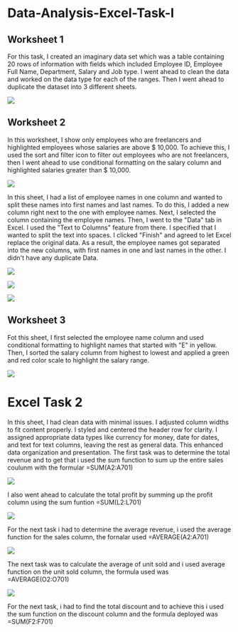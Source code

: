 # Data-Analysis-Excel-Task-I

## Worksheet 1
For this task, I created an imaginary data set which was a table containing 20 rows of information with fields which included Employee ID, Employee Full Name, Department, Salary and Job type. I went ahead to clean the data and worked on the data type for each of the ranges. Then I went ahead to duplicate the dataset into 3 different sheets.

![](https://github.com/TomiiOkotie/Data-Analysis-Excel-Task-I/blob/main/EmployeeDataset.png)

## Worksheet 2

In this worksheet, I show only employees who are freelancers and highlighted employees whose salaries are above $ 10,000. To achieve this, I used the sort and filter icon to filter out employees who are not freelancers, then I went ahead to use conditional formatting on the salary column and highlighted salaries greater than $ 10,000.

![](https://github.com/TomiiOkotie/Data-Analysis-Excel-Task-I/blob/main/SortandFilter.png)

In this sheet, I had a list of employee names in one column and wanted to split these names into first names and last names. To do this, I added a new column right next to the one with employee names. Next, I selected the column containing the employee names. Then, I went to the "Data" tab in Excel. I used the "Text to Columns" feature from there. I specified that I wanted to split the text into spaces. I clicked "Finish" and agreed to let Excel replace the original data. As a result, the employee names got separated into the new columns, with first names in one and last names in the other. I didn't have any duplicate Data. 


![](https://github.com/TomiiOkotie/Data-Analysis-Excel-Task-I/blob/main/DelimtedDataset.png) 

![](https://github.com/TomiiOkotie/Data-Analysis-Excel-Task-I/blob/main/spilltedf.png)

![](https://github.com/TomiiOkotie/Data-Analysis-Excel-Task-I/blob/main/Noduplicate.png)

## Worksheet 3

Fot this sheet, I first selected the employee name column and used conditional formatting to highlight names that started with "E" in yellow. Then, I sorted the salary column from highest to lowest and applied a green and red color scale to highlight the salary range.

![](https://github.com/TomiiOkotie/Data-Analysis-Excel-Task-I/blob/main/ConditionalFormatting.png)


#   Excel Task 2

In this sheet, I had clean data with minimal issues. I adjusted column widths to fit content properly. I styled and centered the header row for clarity. I assigned appropriate data types like currency for money, date for dates, and text for text columns, leaving the rest as general data. This enhanced data organization and presentation. The first task was to determine the total revenue and to get that i used the sum function to sum up the entire sales coulunm with the formular =SUM(A2:A701)

![](https://github.com/TomiiOkotie/Data-Analysis-Excel-Task-I/blob/main/RevenueData.png)

I also went ahead to calculate the total profit by summing up the profit column using the sum funtion =SUM(L2:L701) 

![](https://github.com/TomiiOkotie/Data-Analysis-Excel-Task-I/blob/main/Profit%20Data.png)

For the next task i had to determine the average revenue, i used the average function for the sales column, the fornalar used =AVERAGE(A2:A701)

![](https://github.com/TomiiOkotie/Data-Analysis-Excel-Task-I/blob/main/AverageRevenue.png)

The next task was to calculate the average of unit sold and i used average function on the unit sold column, the formula used was =AVERAGE(O2:O701)

![](https://github.com/TomiiOkotie/Data-Analysis-Excel-Task-I/blob/main/AverageUnitSold.png) 

For the next task, i had to find the total discount and to achieve this i used the sum function on the discount column and the formula deployed was =SUM(F2:F701)



